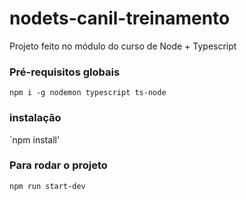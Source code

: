 # nodets-canil-treinamento

Projeto feito no módulo do curso de Node + Typescript

### Pré-requisitos globais

`npm i -g nodemon typescript ts-node`

### instalação

`npm install'

### Para rodar o projeto

`npm run start-dev`
